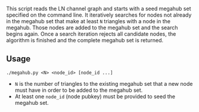 This script reads the LN channel graph and starts with a seed megahub set specified on the command line. It iteratively searches for nodes not already in the megahub set that make at least `N` triangles with a node in the megahub. Those nodes are added to the megahub set and the search begins again. Once a search iteration rejects all candidate nodes, the algorithm is finished and the complete megahub set is returned.

Usage
----
`./megahub.py <N> <node_id> [node_id ...]`

- `N` is the number of triangles to the existing megahub set that a new node must have in order to be added to the megahub set.
- At least one `node_id` (node pubkey) must be provided to seed the megahub set.
